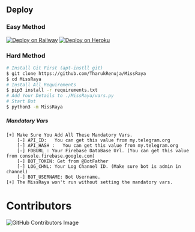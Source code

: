 
## Deploy

### Easy Method
[![Deploy on Railway](https://railway.app/button.svg)](https://railway.app/new/template?template=https://github.com/GodEyeX/op?vars=wtf)
 [![Deploy on Heroku](https://www.herokucdn.com/deploy/button.svg)](https://heroku.com/deploy?template=https://github.com/GodEyeX/op)

### Hard Method
```sh
# Install Git First (apt-instll git)
$ git clone https://github.com/TharukRenuja/MissRaya
$ cd MissRaya
# Install All Requirements 
$ pip3 install -r requirements.txt
# Add Your Details to ./MissRaya/vars.py
# Start Bot 
$ python3 -m MissRaya
```
##### Mandatory Vars
```
[+] Make Sure You Add All These Mandatory Vars. 
    [-] API_ID:   You can get this value from my.telegram.org
    [-] API_HASH :   You can get this value from my.telegram.org
    [-] FDBURL : Your Firebase DataBase Url. (You can get this value from console.firebase.google.com)
    [-] BOT_TOKEN: Get from @BotFather
    [-] LOG_CHNL: Your Log Channel ID. (Make sure bot is admin in channel)
    [-] BOT_USERNAME: Bot Username.
[+] The MissRaya won't run without setting the mandatory vars.
```



# Contributors
![GitHub Contributors Image](https://contrib.rocks/image?repo=CallMeShaKa/omdo)

 
